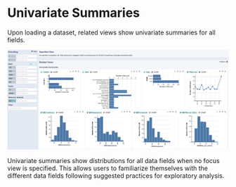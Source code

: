 # Univariate Summaries

Upon loading a dataset, related views show univariate summaries for all fields.

![](../.gitbook/assets/univariate.PNG)

Univariate summaries show distributions for all data fields when no focus view is specified. This allows users to familiarize themselves with the different data fields following suggested practices for exploratory analysis.

